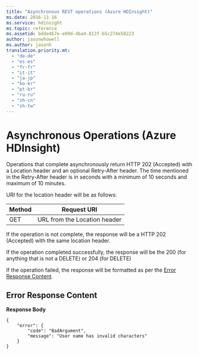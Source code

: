 ```yaml
---
title: "Asynchronous REST operations (Azure HDInsight)"
ms.date: 2016-11-16
ms.service: hdinsight
ms.topic: reference
ms.assetid: bdde467e-e09d-4ba4-813f-b5c274e50223
author: jasonwhowell
ms.author: jasonh
translation.priority.mt: 
  - "de-de"
  - "es-es"
  - "fr-fr"
  - "it-it"
  - "ja-jp"
  - "ko-kr"
  - "pt-br"
  - "ru-ru"
  - "zh-cn"
  - "zh-tw"
---
```

# Asynchronous Operations (Azure HDInsight)
Operations that complete asynchronously return HTTP 202 (Accepted) with a Location header and an optional Retry-After header. The time mentioned in the Retry-After header is in seconds with a minimum of 10 seconds and maximum of 10 minutes.  
  
 URI for the location header will be as follows:  
  
|Method|Request URI|  
|------------|-----------------|  
|GET|URL from the Location header|  
  
 If the operation is not complete, the response will be a HTTP 202 (Accepted) with the same location header.  
  
 If the operation completed successfully, the response will be the 200 (for anything that is not a DELETE) or 204 (for DELETE)  
  
 If the operation failed, the response will be formatted as per the [Error Response Content](#ErrorResponseContent).  
  
##  <a name="ErrorResponseContent"></a> Error Response Content  
 **Response Body**  
  
```  
{  
    "error": {  
        "code": "BadArgument",  
        "message": "User name has invalid characters"  
    }  
}  
  
```